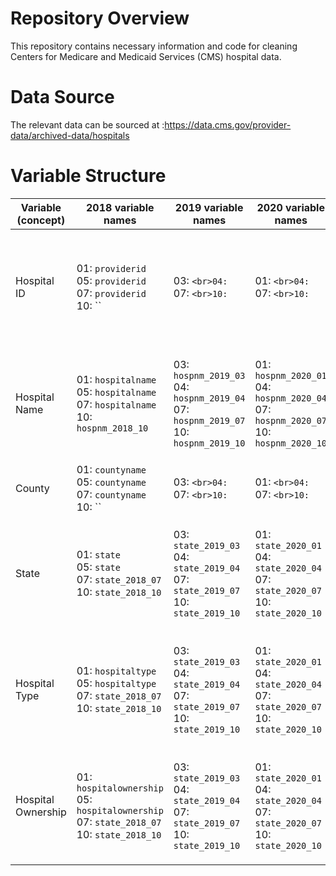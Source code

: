 # Repository Overview
This repository contains necessary information and code for cleaning Centers for Medicare and Medicaid Services (CMS) hospital data. 

# Data Source 
The relevant data can be sourced at :https://data.cms.gov/provider-data/archived-data/hospitals

# Variable Structure 
| Variable (concept) | 2018 variable names                                             | 2019 variable names                                             | 2020 variable names                                             | 2021 variable names                                                          | 2022 variable names                                             | 2023 variable names                                                                  | 2024 variable names                                             | 2025 variable names                          |
|--------------------|-----------------------------------------------------------|-----------------------------------------------------------|-----------------------------------------------------------|-------------------------------------------------------------------------|-----------------------------------------------------------|-------------------------------------------------------------------------------|-----------------------------------------------------------|---------------------------------------|
| Hospital ID        | 01: `providerid`<br>05: `providerid`<br>07: `providerid`<br>10: `` | 03: ``<br>04: ``<br>07: ``<br>10: `` | 01: ``<br>04: ``<br>07: ``<br>10: `` | 01: `hospid_2021_01`<br>03: `hospid_2021_03`<br>04: `hospid_2021_04`<br>07: `hospid_2021_07`<br>10: `hospid_2021_10` | 01: `hospid_2022_01`<br>04: `hospid_2022_04`<br>07: `hospid_2022_07`<br>10: `hospid_2022_10` | 01: `hospid_2023_01`<br>04: `hospid_2023_04`<br>07: `hospid_2023_07`<br>10: `hospid_2023_10`<br>11: `hospid_2023_11` | 01: `hospid_2024_01`<br>04: `hospid_2024_04`<br>07: `hospid_2024_07`<br>10: `hospid_2024_10` | 02: `hospid_2025_02`<br>04: `hospid_2025_04`<br>08: `hospid_2025_08` |
| Hospital Name      | 01: `hospitalname`<br>05: `hospitalname`<br>07: `hospitalname`<br>10: `hospnm_2018_10` | 03: `hospnm_2019_03`<br>04: `hospnm_2019_04`<br>07: `hospnm_2019_07`<br>10: `hospnm_2019_10` | 01: `hospnm_2020_01`<br>04: `hospnm_2020_04`<br>07: `hospnm_2020_07`<br>10: `hospnm_2020_10` | 01: `hospnm_2021_01`<br>03: `hospnm_2021_03`<br>04: `hospnm_2021_04`<br>07: `hospnm_2021_07`<br>10: `hospnm_2021_10` | 01: `hospnm_2022_01`<br>04: `hospnm_2022_04`<br>07: `hospnm_2022_07`<br>10: `hospnm_2022_10` | 01: `hospnm_2023_01`<br>04: `hospnm_2023_04`<br>07: `hospnm_2023_07`<br>10: `hospnm_2023_10`<br>11: `hospnm_2023_11` | 01: `hospnm_2024_01`<br>04: `hospnm_2024_04`<br>07: `hospnm_2024_07`<br>10: `hospnm_2024_10` | 02: `hospnm_2025_02`<br>04: `hospnm_2025_04`<br>08: `hospnm_2025_08` |
| County              | 01: `countyname`<br>05: `countyname`<br>07: `countyname`<br>10: ``     | 03: ``<br>04: ``<br>07: ``<br>10: ``     | 01: ``<br>04: ``<br>07: ``<br>10: ``     | 01: ``<br>03: ``<br>04: ``<br>07: ``<br>10: ``     | 01: ``<br>04: ``<br>07: ``<br>10: ``     | 01: ``<br>04: ``<br>07: ``<br>10: ``<br>11: ``     | 01: ``<br>04: ``<br>07: ``<br>10: ``     | 02: ``<br>04: ``<br>08: `` |
| State              | 01: `state`<br>05: `state`<br>07: `state_2018_07`<br>10: `state_2018_10`     | 03: `state_2019_03`<br>04: `state_2019_04`<br>07: `state_2019_07`<br>10: `state_2019_10`     | 01: `state_2020_01`<br>04: `state_2020_04`<br>07: `state_2020_07`<br>10: `state_2020_10`     | 01: `state_2021_01`<br>03: `state_2021_03`<br>04: `state_2021_04`<br>07: `state_2021_07`<br>10: `state_2021_10`     | 01: `state_2022_01`<br>04: `state_2022_04`<br>07: `state_2022_07`<br>10: `state_2022_10`     | 01: `state_2023_01`<br>04: `state_2023_04`<br>07: `state_2023_07`<br>10: `state_2023_10`<br>11: `state_2023_11`     | 01: `state_2024_01`<br>04: `state_2024_04`<br>07: `state_2024_07`<br>10: `state_2024_10`     | 02: `state_2025_02`<br>04: `state_2025_04`<br>08: `state_2025_08` |
| Hospital Type              | 01: `hospitaltype`<br>05: `hospitaltype`<br>07: `state_2018_07`<br>10: `state_2018_10`     | 03: `state_2019_03`<br>04: `state_2019_04`<br>07: `state_2019_07`<br>10: `state_2019_10`     | 01: `state_2020_01`<br>04: `state_2020_04`<br>07: `state_2020_07`<br>10: `state_2020_10`     | 01: `state_2021_01`<br>03: `state_2021_03`<br>04: `state_2021_04`<br>07: `state_2021_07`<br>10: `state_2021_10`     | 01: `state_2022_01`<br>04: `state_2022_04`<br>07: `state_2022_07`<br>10: `state_2022_10`     | 01: `state_2023_01`<br>04: `state_2023_04`<br>07: `state_2023_07`<br>10: `state_2023_10`<br>11: `state_2023_11`     | 01: `state_2024_01`<br>04: `state_2024_04`<br>07: `state_2024_07`<br>10: `state_2024_10`     | 02: `state_2025_02`<br>04: `state_2025_04`<br>08: `state_2025_08` |
| Hospital Ownership             | 01: `hospitalownership`<br>05: `hospitalownership`<br>07: `state_2018_07`<br>10: `state_2018_10`     | 03: `state_2019_03`<br>04: `state_2019_04`<br>07: `state_2019_07`<br>10: `state_2019_10`     | 01: `state_2020_01`<br>04: `state_2020_04`<br>07: `state_2020_07`<br>10: `state_2020_10`     | 01: `state_2021_01`<br>03: `state_2021_03`<br>04: `state_2021_04`<br>07: `state_2021_07`<br>10: `state_2021_10`     | 01: `state_2022_01`<br>04: `state_2022_04`<br>07: `state_2022_07`<br>10: `state_2022_10`     | 01: `state_2023_01`<br>04: `state_2023_04`<br>07: `state_2023_07`<br>10: `state_2023_10`<br>11: `state_2023_11`     | 01: `state_2024_01`<br>04: `state_2024_04`<br>07: `state_2024_07`<br>10: `state_2024_10`     | 02: `state_2025_02`<br>04: `state_2025_04`<br>08: `state_2025_08` |